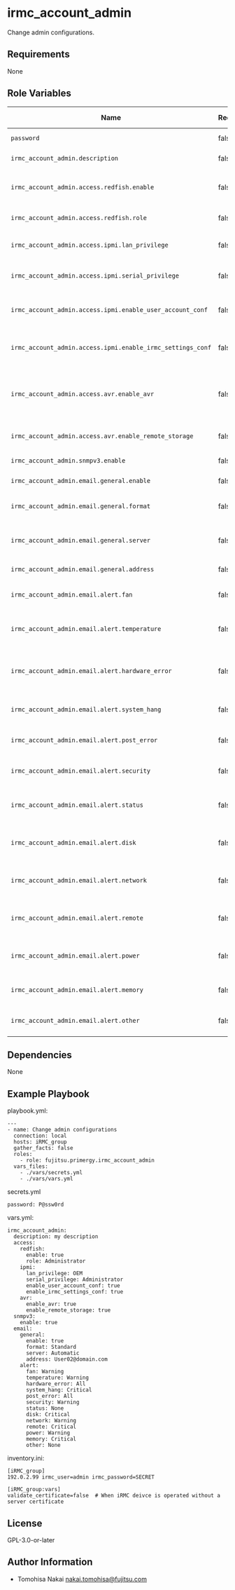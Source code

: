 irmc_account_admin
==================

Change admin configurations.

Requirements
------------

None

Role Variables
--------------

| Name | Required | Default Value | Choices | Type | Description |
|------|----------|---------------|---------|------|-------------|
| `password` | false | | | str | User account password. |
| `irmc_account_admin.description` | false | | | str | User account desciption. |
| `irmc_account_admin.access.redfish.enable` | false | | | bool | User may use iRMC Redfish interface. |
| `irmc_account_admin.access.redfish.role` | false | | `Administrator` <br> `Operator` <br> `ReadOnly` | str | User account Redfish role. |
| `irmc_account_admin.access.ipmi.lan_privilege` | false | | `User` <br> `Operator` <br> `Administrator` <br> `OEM` | str | IPMI LAN channel privilege. |
| `irmc_account_admin.access.ipmi.serial_privilege` | false | | `User` <br> `Operator` <br> `Administrator` <br> `OEM` | str | IPMI serial channel privilege. |
| `irmc_account_admin.access.ipmi.enable_user_account_conf` | false | | | bool | User may configure user accounts. |
| `irmc_account_admin.access.ipmi.enable_irmc_settings_conf` | false | | | bool | User may configure iRMC settings. |
| `irmc_account_admin.access.avr.enable_avr` | false | | | bool | User may use Advanved Video Redirection (AVR). |
| `irmc_account_admin.access.avr.enable_remote_storage` | false | | | bool | User may use Remote Storage. |
| `irmc_account_admin.snmpv3.enable` | false | | | bool | User may use SNMPv3. |
| `irmc_account_admin.email.general.enable` | false | | | bool | Alert email enabled. |
| `irmc_account_admin.email.general.format` | false | | `Standard` <br> `Fixed Subject` <br> `ITS-Format` <br> `SMS` | str | Alert email format. |
| `irmc_account_admin.email.general.server` | false | | `Automatic` <br> `Primary` <br> `Secondary` | str | Preferred mail server for alert email. |
| `irmc_account_admin.email.general.address` | false | | | str | Alert email address. |
| `irmc_account_admin.email.alert.fan` | false | | `None` <br> `Critical` <br> `Warning` <br> `All` | str | Define alert level for fan sensors. |
| `irmc_account_admin.email.alert.temperature` | false | | `None` <br> `Critical` <br> `Warning` <br> `All` | str | Define alert level for temperature sensors. |
| `irmc_account_admin.email.alert.hardware_error` | false | | `None` <br> `Critical` <br> `Warning` <br> `All` | str | Define alert level for critical hardware errors. |
| `irmc_account_admin.email.alert.system_hang` | false | | `None` <br> `Critical` <br> `Warning` <br> `All` | str | Define alert level for system hang. |
| `irmc_account_admin.email.alert.post_error` | false | | `None` <br> `Critical` <br> `Warning` <br> `All` | str | Define alert level for POST errors. |
| `irmc_account_admin.email.alert.security` | false | | `None` <br> `Critical` <br> `Warning` <br> `All` | str | Define alert level for security. |
| `irmc_account_admin.email.alert.status` | false | | `None` <br> `Critical` <br> `Warning` <br> `All` | str | Define alert level for system status. |
| `irmc_account_admin.email.alert.disk` | false | | `None` <br> `Critical` <br> `Warning` <br> `All` | str | Define alert level for disk drivers & controllers. |
| `irmc_account_admin.email.alert.network` | false | | `None` <br> `Critical` <br> `Warning` <br> `All` | str | Define alert level for network interface. |
| `irmc_account_admin.email.alert.remote` | false | | `None` <br> `Critical` <br> `Warning` <br> `All` | str | Define alert level for remote management. |
| `irmc_account_admin.email.alert.power` | false | | `None` <br> `Critical` <br> `Warning` <br> `All` | str | Define alert level for system power. |
| `irmc_account_admin.email.alert.memory` | false | | `None` <br> `Critical` <br> `Warning` <br> `All` | str | Define alert level for memory. |
| `irmc_account_admin.email.alert.other` | false | | `None` <br> `Critical` <br> `Warning` <br> `All` | str | Define alert level for other. |

Dependencies
------------

None

Example Playbook
----------------

playbook.yml:

    ---
    - name: Change admin configurations
      connection: local
      hosts: iRMC_group
      gather_facts: false
      roles:
        - role: fujitsu.primergy.irmc_account_admin
      vars_files:
        - ./vars/secrets.yml
        - ./vars/vars.yml

secrets.yml

    password: P@ssw0rd

vars.yml:

    irmc_account_admin:
      description: my description
      access:
        redfish:
          enable: true
          role: Administrator
        ipmi:
          lan_privilege: OEM
          serial_privilege: Administrator
          enable_user_account_conf: true
          enable_irmc_settings_conf: true
        avr:
          enable_avr: true
          enable_remote_storage: true
      snmpv3:
        enable: true
      email:
        general:
          enable: true
          format: Standard
          server: Automatic
          address: User02@domain.com
        alert:
          fan: Warning
          temperature: Warning
          hardware_error: All
          system_hang: Critical
          post_error: All
          security: Warning
          status: None
          disk: Critical
          network: Warning
          remote: Critical
          power: Warning
          memory: Critical
          other: None

inventory.ini:

    [iRMC_group]
    192.0.2.99 irmc_user=admin irmc_password=SECRET

    [iRMC_group:vars]
    validate_certificate=false  # When iRMC deivce is operated without a server certificate

License
-------

GPL-3.0-or-later

Author Information
------------------

- Tomohisa Nakai <nakai.tomohisa@fujitsu.com>
